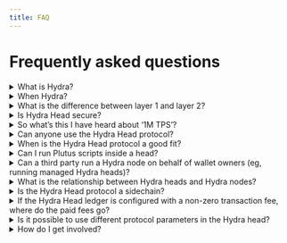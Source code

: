 ```yaml
---
title: FAQ
---
```

# Frequently asked questions

<details>
<summary>What is Hydra?</summary>
​​Hydra is a family of layer 2 protocols designed to address network scalability capabilities. Hydra Head is the first in this protocol suite, providing the foundation on which to build out further scalability.
</details>

<details>
<summary>When Hydra?</summary>
The project is available on all Cardano networks (including mainnet), and releases with new features become available every four to six weeks. The roadmap is publicly available on <a href="https://github.com/orgs/input-output-hk/projects/21/views/25">GitHub.</a> 
</details>

<details>
<summary>What is the difference between layer 1 and layer 2?</summary>
Layer 1 solutions provide the foundational infrastructure of a blockchain network, while layer 2 solutions introduce supplementary protocols or mechanisms to improve scalability and functionality <a href="https://www.essentialcardano.io/article/layer-1-and-layer-2-all-you-need-to-know">Read more in this blog post.</a> 
</details>

<details>
<summary>Is Hydra Head secure?</summary>
Absolutely. Hydra protocols were born out of IOG research, got peer-reviewed, and are implemented using test-driven development. The Hydra Head protocol is a true layer 2 and can fall back directly onto the Cardano layer 1 – hence inheriting the security model of the Cardano blockchain.
</details>

<details>
<summary>So what’s this I have heard about ‘1M TPS’?</summary>
This has been previously referenced as a theoretical maximum, but the reality is more nuanced. For a start, with Cardano’s ‘transactions within transactions’ EUTXO model, TPS itself isn’t a useful metric. A Hydra Head is like a small community within a larger group. Initially, these communities operate independently. So, adding up their metrics to get a total picture isn't accurate. Since Hydra heads use the EUTXO model, they can process transactions simultaneously without conflicts, especially with good networking, which optimizes resource usage. As the project progresses, we're constantly evaluating its real-world performance in terms of throughput and finality. For more details, read <a href="https://example.com/more-info">this</a> blog post and see the latest benchmarking data <a href="https://example.com/latest-data">here</a>.
</details>

<details>
<summary>Can anyone use the Hydra Head protocol?</summary>
Yes, it's designed to be accessible for developers and end users alike, requiring minimal changes to existing applications to integrate with Hydra Head. However, it is important to note that Hydra is not a network upgrade and it's not like flipping a switch on Cardano to make it fast - instead, applications need to adopt and build on Hydra heads to benefit from it.
</details>

<details>
<summary>When is the Hydra Head protocol a good fit?</summary>

The Hydra Head protocol is well-suited for situations where a known set of participants know each other well enough to agree on building a network but don’t trust each other enough to manage funds without securing their assets. This security is backed by the possibility of settling disputes on layer 1.

</details>

<details>
<summary>Can I run Plutus scripts inside a head?</summary>

Yes! Transactions running between head participants are fully developed Alonzo transactions. They carry scripts and spend UTXOs in the same manner as layer 1 transactions. Each Hydra node runs a Cardano ledger and maintains a ledger state.

</details>

<details>
<summary>Can a third party run a Hydra node on behalf of wallet owners (eg, running managed Hydra heads)?</summary>

Totally! This is similar to [Phoenix](https://phoenix.acinq.co/) in Bitcoin Lightning: a non-custodial managed lightning node. As an end-user, you retain full control over your keys and funds, but the underlying infrastructure is managed on your behalf (with associated fees). However, this setup requires some level of trust in the service provider to handle contestations and head closures properly.   
</details>

<details>
<summary>What is the relationship between Hydra heads and Hydra nodes?</summary>

It is (at least\*) a **one-to-many** relationship. Each Hydra head consists of several Hydra nodes. We currently aim for up to 100 nodes per head as a stretch goal. Heads are independent and form isolated networks, allowing for infinitely many heads to run in parallel. 

_(\*) It is possible for Hydra nodes to support multiple heads, creating a many-to-many relationship._

</details>

<details>
<summary>Is the Hydra Head protocol a sidechain?</summary>

No, it isn't. There are two crucial reasons why Hydra heads are not considered sidechains:

1. There's no guaranteed data availability in Hydra. Transactions are (a) only known to head participants and (b) typically forgotten once processed. There are no blocks in a Hydra head, and participants have no incentive to keep the history or make it available to users outside the head.

2. A head network is static; new participants cannot join and must be decided upfront. The network is isolated and private, accessible only to a set of well-known participants.

</details>

<details>
<summary>If the Hydra Head ledger is configured with a non-zero transaction fee, where do the paid fees go?</summary>

Setting protocol parameters with `fee > 0` ensures that Hydra Head (layer 2) transactions consume more than they produce. On layer 1, the UTXO remains unchanged, and the difference accrues. Currently, when settling an agreed state from layer 2 on layer 1 during fanout, this difference becomes spendable by the head participant who posts the `fanoutTx`.

</details>

<details>
<summary> Is it possible to use different protocol parameters in the Hydra head?</summary>

Yes, the ledger used for layer 2 transactions in a Hydra head is configurable, allowing for the same or different protocol parameters as those used in layer 1. **However, there is an important caveat to consider**:

If UTXOs are snapshotted on layer 2, they must be fanned out on layer 1 **exactly** as they were recorded in the snapshot.

### Examples

1. **Minimum UTXO value (`minUTxOValue = 0`)**:
   - Outputs with no 'ada' on layer 2 would be disallowed on layer 1, preventing their fanout. This restriction makes direct fanout impossible for such outputs. Even using partial fanout, as considered in [this feature](https://github.com/input-output-hk/hydra/issues/190), would not permit the fanout of affected UTXOs.

2. **Maximum transaction execution units (`maxTxExecutionUnits(L2) > maxTxExecutionUnits(L1)`)**:
   - Outputs directed to scripts, which are too costly to validate on layer 1, can still be fanned out but will become unspendable due to exceeding the allowable execution limits on layer 1.

**Remember**, with great power comes great responsibility. It is crucial to carefully manage and align the layer 1 and layer 2 settings to ensure seamless operability and avoid unintended consequences in transaction processing.

</details>

<details>
<summary>How do I get involved?</summary>
Join public monthly meetings to engage with the Hydra team and contribute to its open governance. These meetings provide a platform for community developers to stay updated on the latest developments, ask questions directly to the team, and share their ideas. Start building on Hydra like SundaeLabs, Modulo-P, Obsidian Systems, MLabs, and others!
</details>
